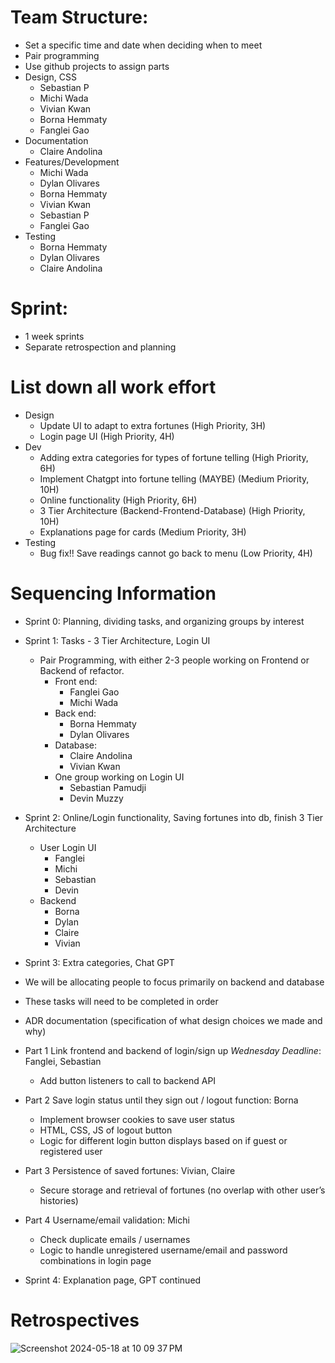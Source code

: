 # Team Structure:
  -   Set a specific time and date when deciding when to meet
  -   Pair programming
  -   Use github projects to assign parts
  -   Design, CSS
      -   Sebastian P
      -   Michi Wada
      -   Vivian Kwan
      -   Borna Hemmaty
      -   Fanglei Gao
  -   Documentation
      -   Claire Andolina
  -   Features/Development
      -   Michi Wada
      -   Dylan Olivares
      -   Borna Hemmaty
      -   Vivian Kwan
      -   Sebastian P
      -   Fanglei Gao
  -   Testing
      -   Borna Hemmaty
      -   Dylan Olivares
      -   Claire Andolina

# Sprint:
  -   1 week sprints
  -   Separate retrospection and planning

# List down all work effort
  -   Design
      -   Update UI to adapt to extra fortunes 			(High Priority, 3H)
      -   Login page UI 						(High Priority, 4H)
  -   Dev
      -   Adding extra categories for types of fortune telling 	(High Priority, 6H)
      -   Implement Chatgpt into fortune telling (MAYBE) 	(Medium Priority, 10H) 
      -   Online functionality 					(High Priority, 6H)
      -   3 Tier Architecture (Backend-Frontend-Database)	(High Priority, 10H)
      -   Explanations page for cards				(Medium Priority, 3H)
  -   Testing
      -   Bug fix!! Save readings cannot go back to menu 	(Low Priority, 4H)

# Sequencing Information
  -   Sprint 0: Planning, dividing tasks, and organizing groups by interest
  -   Sprint 1: Tasks - 3 Tier Architecture, Login UI
      -   Pair Programming, with either 2-3 people working on Frontend or Backend of refactor.
          -   Front end:
              -   Fanglei Gao
              -   Michi Wada
          -   Back end:
              -   Borna Hemmaty
              -   Dylan Olivares
          -   Database:
              -   Claire Andolina
              -   Vivian Kwan
          -   One group working on Login UI
              -   Sebastian Pamudji
              -    Devin Muzzy
  -   Sprint 2: Online/Login functionality, Saving fortunes into db, finish 3 Tier Architecture
      -   User Login UI
          -   Fanglei
          -   Michi
          -   Sebastian
          -   Devin
      -   Backend
          -   Borna
          -   Dylan
          -   Claire
          -   Vivian
  -   Sprint 3: Extra categories, Chat GPT
  -   We will be allocating people to focus primarily on backend and database
  -   These tasks will need to be completed in order
  -   ADR documentation (specification of what design choices we made and why)
  -   Part 1 Link frontend and backend of login/sign up *Wednesday Deadline*: Fanglei, Sebastian
      -    Add button listeners to call to backend API
  -   Part 2 Save login status until they sign out / logout function: Borna
      -   Implement browser cookies to save user status
      -   HTML, CSS, JS of logout button
      -   Logic for different login button displays based on if guest or registered user
  -   Part 3 Persistence of saved fortunes: Vivian, Claire
      -   Secure storage and retrieval of fortunes (no overlap with other user’s histories)
  -   Part 4 Username/email validation: Michi
      -   Check duplicate emails / usernames
      -   Logic to handle unregistered username/email and password combinations in login page

  -   Sprint 4: Explanation page, GPT continued

# Retrospectives
![Screenshot 2024-05-18 at 10 09 37 PM](https://github.com/MichinoriW/cse112-group9/assets/108210076/d9204b0b-8c2a-4741-ae2a-cef2bd1d70ab)
